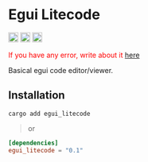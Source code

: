 # Egui Litecode

[<img alt="github" src="https://img.shields.io/badge/github-hrykr%2Fegui-litecode-blue?logo=github&label=github&link=https%3A%2F%2Fgithub.com%2Fhrykr%2Fegui-litecode" height="20">](https://github.com/hrykr/egui-litecode)
[<img alt="crates.io" src="https://img.shields.io/crates/v/egui_litecode?logo=rust" height="20">](https://crates.io/crates/egui_litecode)
[<img alt="crates.io" src="https://img.shields.io/docsrs/egui_litecode?logo=docs.rs&label=docs.rs" height="20">](https://docs.rs/egui_litecode/latest/egui_litecode/)

<span style="color: red;">If you have any error, write about it [here](https://github.com/hrykr/egui-litecode/issues)</span>

Basical egui code editor/viewer.

## Installation

`cargo add egui_litecode`
> or
```toml
[dependencies]
egui_litecode = "0.1"
```